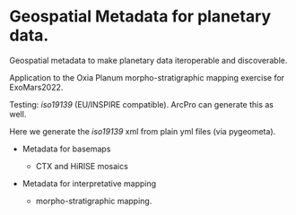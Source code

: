 # Geospatial Metadata for planetary data.  

Geospatial metadata to make planetary data iteroperable and discoverable.

Application to the Oxia Planum morpho-stratigraphic mapping exercise for ExoMars2022.

Testing: _iso19139_ (EU/INSPIRE compatible). ArcPro can generate this as well.

Here we generate the _iso19139_ xml from plain yml files (via pygeometa). 

 * Metadata for basemaps
	- CTX and HiRISE mosaics

 * Metadata for interpretative mapping
	- morpho-stratigraphic mapping.

